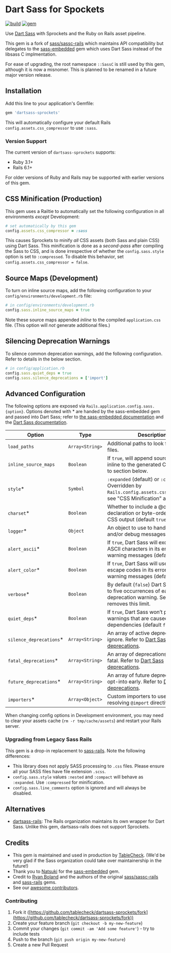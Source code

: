 # Dart Sass for Spockets

[![build](https://github.com/tablecheck/dartsass-sprockets/actions/workflows/build.yml/badge.svg)](https://github.com/tablecheck/dartsass-sprockets/actions/workflows/build.yml)
[![gem](https://badge.fury.io/rb/dartsass-sprockets.svg)](https://rubygems.org/gems/dartsass-sprockets)

Use [Dart Sass](https://sass-lang.com/dart-sass) with Sprockets and the Ruby on Rails asset pipeline.

This gem is a fork of [sass/sassc-rails](https://github.com/sass/sassc-rails)
which maintains API compatibility but delegates to the
[sass-embedded](https://github.com/sass-contrib/sass-embedded-host-ruby) gem
which uses Dart Sass instead of the libsass C implmentation.

For ease of upgrading, the root namespace `::SassC` is still used by this gem,
although it is now a misnomer. This is planned to be renamed in a future
major version release.

## Installation

Add this line to your application's Gemfile:

```ruby
gem 'dartsass-sprockets'
```

This will automatically configure your default Rails
`config.assets.css_compressor` to use `:sass`.

### Version Support

The current version of `dartsass-sprockets` supports:
- Ruby 3.1+
- Rails 6.1+

For older versions of Ruby and Rails may be supported with earlier versions of this gem.

## CSS Minification (Production)

This gem uses a Railtie to automatically set the following
configuration in all environments *except* Development:

```ruby
# set automatically by this gem
config.assets.css_compressor = :sass
```

This causes Sprockets to minify *all* CSS assets (both Sass and plain CSS) using Dart Sass.
This minification is done as a *second-pass* after compiling the Sass to CSS,
and is done irrespective of whether the `config.sass.style` option is set to `:compressed`.
To disable this behavior, set `config.assets.css_compressor = false`.

## Source Maps (Development)

To turn on inline source maps, add the following configuration
to your `config/environments/development.rb` file:

```ruby
# in config/environments/development.rb
config.sass.inline_source_maps = true
```

Note these source maps appended *inline* to the compiled `application.css` file.
(This option will *not* generate additional files.)

## Silencing Deprecation Warnings

To silence common deprecation warnings, add the following
configuration. Refer to details in the below section.

```ruby
# in config/application.rb
config.sass.quiet_deps = true
config.sass.silence_deprecations = ['import']
```

## Advanced Configuration

The following options are exposed via `Rails.application.config.sass.{option}`.
Options denoted with * are handed by the sass-embedded gem and passed into Dart Sass;
refer to [the sass-embedded documentation](https://rubydoc.info/gems/sass-embedded/Sass)
and the [Dart Sass documentation](https://sass-lang.com/documentation/js-api/interfaces/options/).

| Option                  | Type            | Description                                                                                                                   |
|-------------------------|-----------------|-------------------------------------------------------------------------------------------------------------------------------|
| `load_paths`            | `Array<String>` | Additional paths to look for imported files.                                                                                  |
| `inline_source_maps`    | `Boolean`       | If `true`, will append source maps inline to the generated CSS file. Refer to section below.                                  |
| `style`*                | `Symbol`        | `:expanded` (default) or `:compressed`. Overridden by `Rails.config.assets.css_compressor`; see "CSS Minification" above.     |
| `charset`*              | `Boolean`       | Whether to include a @charset declaration or byte-order mark in the CSS output (default `true`).                              |
| `logger`*               | `Object`        | An object to use to handle warnings and/or debug messages from Sass.                                                          |
| `alert_ascii`*          | `Boolean`       | If `true`, Dart Sass will exclusively use ASCII characters in its error and warning messages (default `false`).               |
| `alert_color`*          | `Boolean`       | If `true`, Dart Sass will use ANSI color escape codes in its error and warning messages (default `false`).                    |
| `verbose`*              | `Boolean`       | By default (`false`) Dart Sass logs up to five occurrences of each deprecation warning. Setting to `true` removes this limit. |
| `quiet_deps`*           | `Boolean`       | If `true`, Dart Sass won’t print warnings that are caused by dependencies (default `false`).                                  |
| `silence_deprecations`* | `Array<String>` | An array of active deprecations to ignore. Refer to [Dart Sass deprecations][dartsass-deprecations].                          |
| `fatal_deprecations`*   | `Array<String>` | An array of deprecations to treat as fatal. Refer to [Dart Sass deprecations][dartsass-deprecations].                         |
| `future_deprecations`*  | `Array<String>` | An array of future deprecations to opt-into early. Refer to [Dart Sass deprecations][dartsass-deprecations].                  |
| `importers`*            | `Array<Object>` | Custom importers to use when resolving `@import` directives.                                                                  |

When changing config options in Development environment, you may need to clear
your assets cache (`rm -r tmp/cache/assets`) and restart your Rails server.

### Upgrading from Legacy Sass Rails

This gem is a drop-in replacement to [sass-rails](https://github.com/rails/sass-rails).
Note the following differences:

* This library does not apply SASS processing to `.css` files. Please ensure all your SASS files have file extension `.scss`.
* `config.sass.style` values `:nested` and `:compact` will behave as `:expanded`. Use `:compressed` for minification.
* `config.sass.line_comments` option is ignored and will always be disabled.

## Alternatives

* [dartsass-rails](https://github.com/rails/dartsass-rails): The Rails organization
  maintains its own wrapper for Dart Sass. Unlike this gem, dartsass-rails does
  not support Sprockets.

## Credits

* This gem is maintained and used in production by [TableCheck](https://www.tablecheck.com/en/join). (We'd be very glad if the Sass organization could take over maintainership in the future!)
* Thank you to [Natsuki](https://ntk.me) for the [sass-embedded](https://github.com/sass-contrib/sass-embedded-host-ruby) gem.
* Credit to [Ryan Boland](https://ryanboland.com) and the authors of the original
  [sass/sassc-rails](https://github.com/sass/sassc-rails) and
  [sass-rails](https://github.com/rails/sass-rails) gems.
* See our [awesome contributors](https://github.com/tablecheck/dartsass-sprockets/graphs/contributors).

### Contributing

1. Fork it ([https://github.com/tablecheck/dartsass-sprockets/fork](https://github.com/tablecheck/dartsass-sprockets/fork))
2. Create your feature branch (`git checkout -b my-new-feature`)
3. Commit your changes (`git commit -am 'Add some feature'`) - try to include tests
4. Push to the branch (`git push origin my-new-feature`)
5. Create a new Pull Request

[dartsass-deprecations]: https://github.com/sass/sass/blob/40c50cb/js-api-doc/deprecations.d.ts#L260
